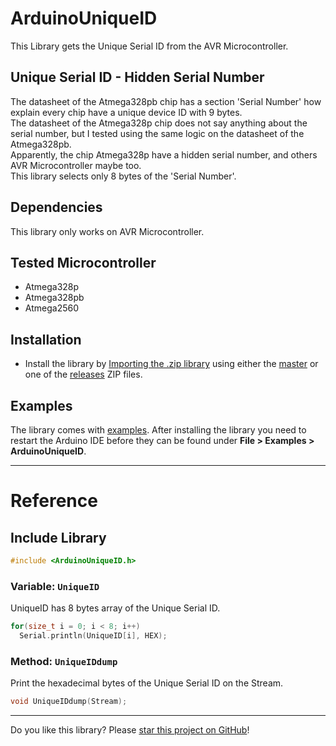 # ArduinoUniqueID

This Library gets the Unique Serial ID from the AVR Microcontroller.

## Unique Serial ID - Hidden Serial Number

The datasheet of the Atmega328pb chip has a section 'Serial Number' how explain every chip have a unique device ID with 9 bytes. <br/>
The datasheet of the Atmega328p chip does not say anything about the serial number, but I tested using the same logic on the datasheet of the Atmega328pb. <br/>
Apparently, the chip Atmega328p have a hidden serial number, and others AVR Microcontroller maybe too. <br/>
This library selects only 8 bytes of the 'Serial Number'. <br/>

## Dependencies

This library only works on AVR Microcontroller.

## Tested Microcontroller

* Atmega328p
* Atmega328pb
* Atmega2560

## Installation

* Install the library by [Importing the .zip library](https://www.arduino.cc/en/Guide/Libraries#toc4) using either the [master](https://github.com/ricaun/ArduinoUniqueID/archive/master.zip) or one of the [releases](https://github.com/ricaun/ArduinoUniqueID/releases) ZIP files.

## Examples

The library comes with [examples](examples). After installing the library you need to restart the Arduino IDE before they can be found under **File > Examples > ArduinoUniqueID**.

---

# Reference

## Include Library

```c
#include <ArduinoUniqueID.h>
```

### Variable: `UniqueID`

UniqueID has 8 bytes array of the Unique Serial ID.

```c
for(size_t i = 0; i < 8; i++)
  Serial.println(UniqueID[i], HEX);
```

### Method: `UniqueIDdump`

Print the hexadecimal bytes of the Unique Serial ID on the Stream.

```c
void UniqueIDdump(Stream);
```

---

Do you like this library? Please [star this project on GitHub](https://github.com/ricaun/ArduinoUniqueID/stargazers)!

